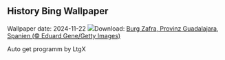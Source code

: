 ## History Bing Wallpaper
Wallpaper date: 2024-11-22
![](https://www.bing.com/th?id=OHR.ZafraCastle_DE-DE3961546434_UHD.jpg&w=1000)Download: [Burg Zafra, Provinz Guadalajara, Spanien (© Eduard Gene/Getty Images)](https://www.bing.com/th?id=OHR.ZafraCastle_DE-DE3961546434_UHD.jpg)

Auto get programm by LtgX

